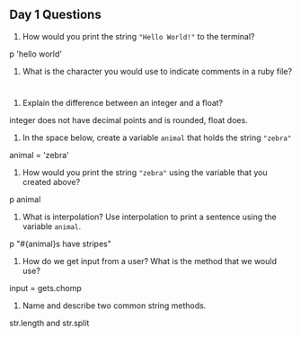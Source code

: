 ## Day 1 Questions

1. How would you print the string `"Hello World!"` to the terminal?

p 'hello world'

1. What is the character you would use to indicate comments in a ruby file?

#

1. Explain the difference between an integer and a float?

integer does not have decimal points and is rounded, float does.

1. In the space below, create a variable `animal` that holds the string `"zebra"`

animal = 'zebra'

1. How would you print the string `"zebra"` using the variable that you created above?

p animal

1. What is interpolation? Use interpolation to print a sentence using the variable `animal`.

p "#{animal}s have stripes"

1. How do we get input from a user? What is the method that we would use?

input = gets.chomp

1. Name and describe two common string methods.

str.length and str.split
